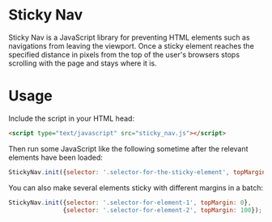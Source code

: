 Sticky Nav
====

Sticky Nav is a JavaScript library for preventing HTML elements such as navigations from leaving the viewport.  Once a sticky element reaches the specified distance in pixels from the top of the user's browsers stops scrolling with the page and stays where it is.

Usage
====

Include the script in your HTML head:

```html
<script type="text/javascript" src="sticky_nav.js"></script>
```

Then run some JavaScript like the following sometime after the relevant elements have been loaded:

```javascript
StickyNav.init({selector: '.selector-for-the-sticky-element', topMargin: 15});
```

You can also make several elements sticky with different margins in a batch:

```javascript
StickyNav.init({selector: '.selector-for-element-1', topMargin: 0},
               {selector: '.selector-for-element-2', topMargin: 100});
```
